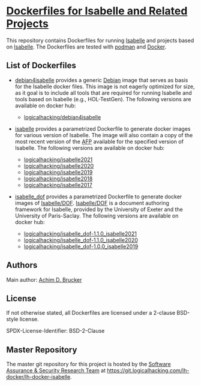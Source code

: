 # [Dockerfiles for Isabelle and Related Projects](https://git.logicalhacking.com/lh-docker/lh-docker-isabelle)

This repository contains Dockerfiles for running [Isabelle](https://isabelle.in.tum.de)
and projects based on [Isabelle](https://isabelle.in.tum.de). The Dockerfiles are 
tested with [podman](https://podman.io/) and [Docker](https://www.docker.com). 

## List of Dockerfiles

* [debian4isabelle](debian4isabelle/Dockerfile) provides a generic [Debian](https://www.debian.org)
  image that serves as basis for the Isabelle docker files. This image is not
  eagerly optimized for size, as it goal is to include all tools that are required for
  running Isabelle and tools based on Isabelle (e.g., HOL-TestGen). The following 
  versions are available on docker hub:

    * [logicalhacking/debian4isabelle](https://hub.docker.com/r/logicalhacking/debian4isabelle)

* [isabelle](isabelle/Dockerfile) provides a parametrized Dockerfile to generate docker
  images for various version of Isabelle. The image will also contain a copy of the most
  recent version of the [AFP](https://www.isa-afp.org) available for the specified
  version of Isabelle. The following versions are available on docker hub:

    * [logicalhacking/isabelle2021](https://hub.docker.com/r/logicalhacking/isabelle2021)
    * [logicalhacking/isabelle2020](https://hub.docker.com/r/logicalhacking/isabelle2020)
    * [logicalhacking/isabelle2019](https://hub.docker.com/r/logicalhacking/isabelle2019)
    * [logicalhacking/isabelle2018](https://hub.docker.com/r/logicalhacking/isabelle2018)
    * [logicalhacking/isabelle2017](https://hub.docker.com/r/logicalhacking/isabelle2017)

* [isabelle_dof](isabelle_dof/Dockerfile) provides a parametrized Dockerfile to generate
  docker images of [Isabelle/DOF](https://git.logicalhacking.com/isabelle_dof/isabelle_dof).
  [Isabelle/DOF](https://git.logicalhacking.com/isabelle_dof/isabelle_dof) is a document
  authoring framework for Isabelle, provided by the University of Exeter and the University
  of Paris-Saclay. The following versions are available on docker hub:

    * [logicalhacking/isabelle_dof-1.1.0_isabelle2021](https://hub.docker.com/r/logicalhacking/isabelle_dof-1.1.0_isabelle2021)
    * [logicalhacking/isabelle_dof-1.1.0_isabelle2020](https://hub.docker.com/r/logicalhacking/isabelle_dof-1.1.0_isabelle2020)
    * [logicalhacking/isabelle_dof-1.0.0_isabelle2019](https://hub.docker.com/r/logicalhacking/isabelle_dof-1.0.0_isabelle2019)

## Authors

Main author: [Achim D. Brucker](http://www.brucker.ch/)

## License

If not otherwise stated, all Dockerfiles are licensed under a 2-clause
BSD-style license.

SPDX-License-Identifier: BSD-2-Clause

## Master Repository

The master git repository for this project is hosted by the [Software
Assurance & Security Research Team](https://logicalhacking.com) at
<https://git.logicalhacking.com/lh-docker/lh-docker-isabelle>.
